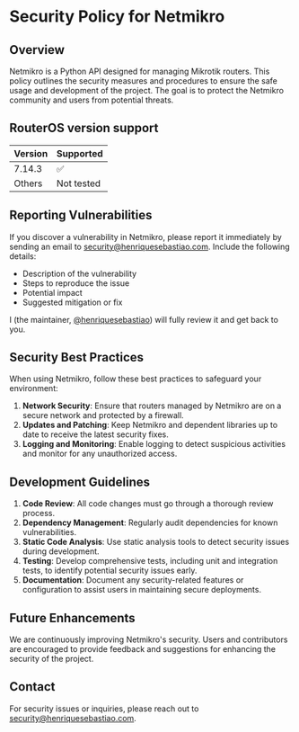 # Security Policy for Netmikro

## Overview

Netmikro is a Python API designed for managing Mikrotik routers. This policy outlines the security measures and
procedures to ensure the safe usage and development of the project. The goal is to protect the Netmikro community and
users from potential threats.

## RouterOS version support

| Version | Supported  |
|---------|------------|
| 7.14.3  | ✅          |
| Others  | Not tested |

## Reporting Vulnerabilities

If you discover a vulnerability in Netmikro, please report it immediately by sending an email to [security@henriquesebastiao.com](mailto:security@henriquesebastiao.com). Include the following details:

- Description of the vulnerability
- Steps to reproduce the issue
- Potential impact
- Suggested mitigation or fix

I (the maintainer, [@henriquesebastiao](https://twitter.com/hick_hs)) will fully review it and get back to you.

## Security Best Practices

When using Netmikro, follow these best practices to safeguard your environment:

1. **Network Security**: Ensure that routers managed by Netmikro are on a secure network and protected by a firewall.
2. **Updates and Patching**: Keep Netmikro and dependent libraries up to date to receive the latest security fixes.
3. **Logging and Monitoring**: Enable logging to detect suspicious activities and monitor for any unauthorized access.

## Development Guidelines

1. **Code Review**: All code changes must go through a thorough review process.
2. **Dependency Management**: Regularly audit dependencies for known vulnerabilities.
3. **Static Code Analysis**: Use static analysis tools to detect security issues during development.
4. **Testing**: Develop comprehensive tests, including unit and integration tests, to identify potential security issues early.
5. **Documentation**: Document any security-related features or configuration to assist users in maintaining secure deployments.

## Future Enhancements

We are continuously improving Netmikro's security. Users and contributors are encouraged to provide feedback and suggestions for enhancing the security of the project.

## Contact

For security issues or inquiries, please reach out to [security@henriquesebastiao.com](mailto:security@henriquesebastiao.com).
